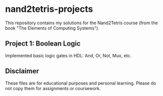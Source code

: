 # nand2tetris-projects

This repository contains my solutions for the Nand2Tetris course (from the book "The Elements of Computing Systems").

## Project 1: Boolean Logic

Implemented basic logic gates in HDL: And, Or, Not, Mux, etc.

## Disclaimer

These files are for educational purposes and personal learning.
Please do not copy them for assignments or coursework.
